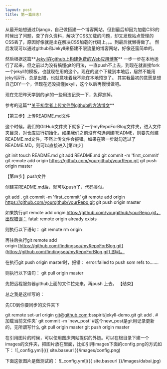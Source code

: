 ```yaml
---
layout: post
title: 第一篇日志!
---
```

从最开始想通过Django，自己做搭建一个博客网站，但到最后却因为加载CSS的时候出了问题，查了许久资料，解决了CSS加载的问题，却又发现站点管理的CSS丢了，原因好像就是出在解决CSS加载的代码上。。。到最后就懒得做了。
然后发现可以通过github和Jekyll来搭建不限流量的博客网站，好像还蛮简单的。

然后根据这篇**[Jekyll在github上构建免费的Web应用博客](http://blog.fens.me/jekyll-bootstarp-github/)** 一步一步在本地运行了起来，但之前以为没有搞懂git的用法，一直push不上去，到现在就直接fork一个jekyll的模板，也就现在用的这个。现在的这个下载到本地后，居然不能用jekyll运行，总是出错，也就意味着我不能在本地预览了。
其实我最初的意愿是想自己DIY一个，但现在还没搞懂jekyll，这个以后再慢慢做吧。

现在先把昨天学到的git的一些用法记录一下，免得忘掉。

参考的这篇**[关于初学者上传文件到github的方法博文](http://blog.csdn.net/steven6977/article/details/10567719)**

【第三步】上传README.md文件

这个时候，我们的GitHub文件夹下就多了一个myRepoForBlog文件夹，进入文件夹目录，对仓库进行初始化，如果我们之前没有勾选创建README，则要先创建README.md文件，不然上传文件会报错。如果在第一步就勾选过了README.MD，则可以直接进入[第四步]

git init
touch README.md
git add README.md
git commit -m 'first_commit'
git remote add origin https://github.com/yourgithub/yourRepo.git
git push origin master

【第四步】push文件

创建完README.md后，就可以push了，代码类似。

git add .
git commit -m 'first_commit'
git remote add origin https://github.com/yourgithub/yourRepo.git
git push origin master


如果执行git remote add origin https://github.com/yourgithub/yourRepo.git，出现错误：
fatal: remote origin already exists

则执行以下语句：
git remote rm origin

再往后执行git remote add origin [https://github.com/findingsea/myRepoForBlog.git](https://github.com/findingsea/myRepoForBlog.git) 即可。

在执行git push origin master时，报错：
error:failed to push som refs to.......

则执行以下语句：
git pull origin master

先把远程服务器github上面的文件拉先来，再push 上去。
【结束】


总之我是这样写的：

先CD到你要同步的文件夹下

git remote set-url origin git@github.com:bsspirit/jekyll-demo.git
git add .   #加载当前文件夹`
git commit -m 'new_post' #这个new_post是git用记录更新的，无所谓写什么
git pull origin master
git push origin master

在引用图片的时候，可以使用图床网站提供的外链。可以在根目录下建一个images的文件夹，把图片放在里面，比如引用images下面的config.png的方式如下：
![_config.yml]({{ site.baseurl }}/images/config.png)

 下面这张图片是做测试的：
![_config.yml]({{ site.baseurl }}/images/dabai.jpg)

